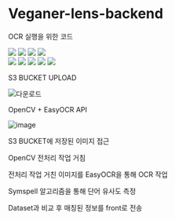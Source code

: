 # Veganer-lens-backend
OCR 실행을 위한 코드

<img src="https://img.shields.io/badge/Python-3776AB?style=flat-square&logo=Python&logoColor=white"/> <img src="https://img.shields.io/badge/OpenCV-5C3EE8?style=flat-square&logo=OpenCV&logoColor=white"/> <img src="https://img.shields.io/badge/EasyOCR-7EBC6F?style=flat-square&logo=Python&logoColor=white"/> <img src="https://img.shields.io/badge/Flask-000000?style=flat-square&logo=Flask&logoColor=white"/>  
<img src="https://img.shields.io/badge/AWS-232F3E?style=flat-square&logo=Amazon AWS&logoColor=white"/> <img src="https://img.shields.io/badge/EC2-FF9900?style=flat-square&logo=Amazon EC2&logoColor=white"/> <img src="https://img.shields.io/badge/S3-569A31?style=flat-square&logo=Amazon S3&logoColor=white"/> <img src="https://img.shields.io/badge/Lambda-FF9900?style=flat-square&logo=AWS Lambda&logoColor=white"/> <img src="https://img.shields.io/badge/API Gateway-FF4F8B?style=flat-square&logo=Amazon API Gateway&logoColor=white"/>



S3 BUCKET UPLOAD


![다운로드](https://user-images.githubusercontent.com/66423140/205816930-739df2d4-f683-4490-99f9-58af52ac125b.png)

OpenCV + EasyOCR API

![image](https://user-images.githubusercontent.com/66423140/206693515-1a24d81a-b0b0-4218-ace1-9f1d11e82455.png)

S3 BUCKET에 저장된 이미지 접근  
  
OpenCV 전처리 작업 거침  
  
전처리 작업 거친 이미지를 EasyOCR을 통해 OCR 작업  
  
Symspell 알고리즘을 통해 단어 유사도 측정  
  
Dataset과 비교 후 매칭된 정보를 front로 전송   
  
